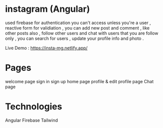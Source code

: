 # instagram (Angular)

used firebase for authentication you can't access unless you're a user , reactive form for validiation , you can add new post and comment , like other posts also ,
follow other users and chat with users that you are follow only , you can search for users , update your profile info and photo .


Live Demo : https://insta-mg.netlify.app/

# Pages
welcome page
sign in
sign up
home page 
profile & edit profile page
Chat page 


# Technologies
Angular
Firebase
Tailwind

 
 
